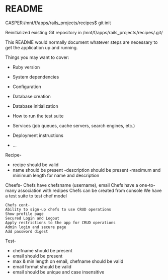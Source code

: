 # README
CASPER:/mnt/f/apps/rails_projects/recipes$ git init

Reinitialized existing Git repository in /mnt/f/apps/rails_projects/recipes/.git/

This README would normally document whatever steps are necessary to get the
application up and running.

Things you may want to cover:

* Ruby version

* System dependencies

* Configuration

* Database creation

* Database initialization

* How to run the test suite

* Services (job queues, cache servers, search engines, etc.)

* Deployment instructions

* ...

Recipe-
-	recipe should be valid
-	name should be present
-description should be present
-maximum and minimum length for name and description

Cheefs-
	Chefs have chefsname (username), email
	Chefs have a one-to-many association with redipes
	Chefs can be created from console
	We have a test suite to test chef model

	Chefs cont-
	Ability to sign-up chefs to use CRUD operations
	Show profile page
	Secured Login and Logout
	Apply restrictions to the app for CRUD operations
	Admin login and secure page
	Add password digest



Test-
-	chefname should be present
-	email should be present
-	max & min length on email, chefname should be valid
-	email format should be valid
-	email should be unique and case insensitive
